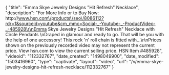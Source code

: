 {
    "title": "Emma Skye Jewelry Designs \"Hit Refresh\" Necklace",
    "description": "For More Info or to Buy Now: http:\/\/www.hsn.com\/products\/seo\/8086112?rdr=1&sourceid=youtube&cm_mmc=Social-_-Youtube-_-ProductVideo-_-485928\r\nEmma Skye Jewelry Designs \"Hit Refresh\" Necklace with Circle Pendants \nDraped in glamour and ready to go. That will be you with the help of one accessory! This rock 'n' roll chain is fitted with...\r\nPrices shown on the previously recorded video may not represent the current price.  View hsn.com to view the current selling price. HSN Item #485928",
    "videoid": "112332767",
    "date_created": "1498049900",
    "date_modified": "1503416960",
    "type": "captivate",
    "layout": "video",
    "url": "\/v\/emma-skye-jewelry-designs-hit-refresh-necklace\/112332767"
}